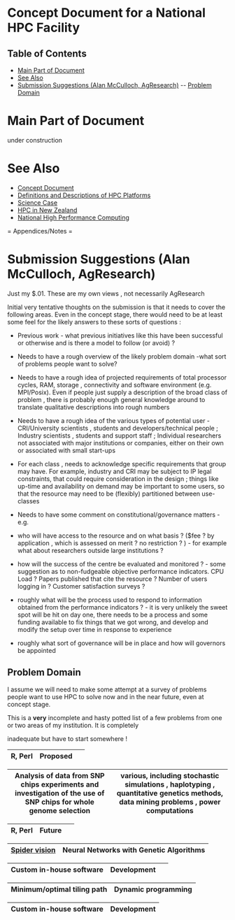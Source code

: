 # Concept Document for a National HPC Facility

## Table of Contents 
 - [Main Part of Document ](#main-part-of-document-)
- [See Also ](#see-also-)
- [Submission Suggestions (Alan McCulloch, AgResearch)](#submission-suggestions-(alan-mcculloch,-agresearch))
-- [Problem Domain](#problem-domain)
# Main Part of Document 

under construction

# See Also 

- [Concept Document](https://reannz.atlassian.net/wiki/pages/createpage.action?spaceKey=BeSTGRID&title=Concept_Document_for_a_National_HPC_Facility&linkCreation=true&fromPageId=3816950614)
- [Definitions and Descriptions of HPC Platforms](https://reannz.atlassian.net/wiki/pages/createpage.action?spaceKey=BeSTGRID&title=Definitions_and_Descriptions_of_High_Performance_Computing_Platforms&linkCreation=true&fromPageId=3816950614)
- [Science Case](https://reannz.atlassian.net/wiki/pages/createpage.action?spaceKey=BeSTGRID&title=Science_Case_for_a_National_HPC_Facility&linkCreation=true&fromPageId=3816950614)
- [HPC in New Zealand](https://reannz.atlassian.net/wiki/pages/createpage.action?spaceKey=BeSTGRID&title=Current_High_Performance_Computing_Installations_in_New_Zealand&linkCreation=true&fromPageId=3816950614)
- [National High Performance Computing](https://reannz.atlassian.net/wiki/pages/createpage.action?spaceKey=BeSTGRID&title=National_High_Performance_Computing&linkCreation=true&fromPageId=3816950614)

= Appendices/Notes = 

# Submission Suggestions (Alan McCulloch, AgResearch)

Just my $.01. These are my own views , not necessarily AgResearch

Initial very tentative thoughts on the submission is that it needs to cover the following areas. Even in the concept stage, there would need to be at least some feel for the likely answers to these sorts of questions :  

- Previous work - what previous initiatives like this have been successful or otherwise and is there a model to follow (or avoid) ?

- Needs to have a rough overview of the likely problem domain -what sort of problems people want to solve?

- Needs to have a rough idea of projected requirements of total processor cycles, RAM, storage , connectivity and software environment (e.g. MPI/Posix).  Even if people just supply a description of the broad class of problem , there is probably enough general knowledge around to translate qualitative descriptions into rough numbers

- Needs to have a rough idea of the various types of potential user - CRI/University scientists , students and  developers/technical people ; Industry scientists , students and support staff ; Individual researchers not associated with major institutions or companies, either on their own or associated with small start-ups
- For each class , needs to acknowledge specific requirements that group may have. For example, industry and CRI may be subject to IP legal constraints, that could require consideration in the design ; things like up-time and availability on demand may be important to some users, so that the resource may need to be (flexibly) partitioned between use-classes
- Needs to have some comment on constitutional/governance matters -e.g.
- who will have access to the resource and on what basis ? ($fee ? by application , which is assessed on merit ? no restriction ? ) - for example what about researchers outside large institutions ?
- how will the success of the centre be evaluated and monitored ? - some suggestion as to non-fudgeable objective performance indicators. CPU Load ? Papers published that cite the resource ? Number of users logging in ? Customer satisfaction surveys ?
- roughly what will be the process used to respond to information obtained from the performance indicators ? - it is very unlikely the sweet spot will be hit on day one, there needs to be a process and some funding available to fix things that we got wrong, and develop and modify the setup over time in response to experience
- roughly what sort of governance will be in place and how will governors be appointed

## Problem Domain

I assume we will need to make some attempt at a survey of problems people want to use HPC to solve now and in the near future, even at concept stage.

This is a **very** incomplete and hasty potted list of a few problems from one or two areas of my institution. It is completely

inadequate but have to start somewhere ! 


|  R, Perl  |  Proposed  |   |
| --------- | ---------- | - |

|  Analysis of data from SNP chips experiments and investigation of the use of SNP chips for whole genome selection  |  various, including stochastic simulations , haplotyping , quantitative genetics methods, data mining problems , power computations |
| ------------------------------------------------------------------------------------------------------------------ | ----------------------------------------------------------------------------------------------------------------------------------- |

|  R, Perl  |  Future  |   |
| --------- | -------- | - |

|  [Spider vision](http://www.biomimetics.org.nz/drupal/node/view/69)  |  Neural Networks with Genetic Algorithms |
| -------------------------------------------------------------------- | ---------------------------------------- |

|  Custom in-house software  |  Development  |   |
| -------------------------- | ------------- | - |

|  Minimum/optimal tiling path  |  Dynamic programming |
| ----------------------------- | -------------------- |

|  Custom in-house software  |  Development  |
| -------------------------- | ------------- |
